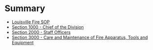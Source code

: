 # Summary

* [Louisville Fire SOP](README.md)
* [Section 1000 - Chief of the Division](section_1000_-_chief_of_the_division.md)
* [Section 2000 - Staff Officers](section_2000_-_staff_officers.md)
* [Section 3000 - Care and Maintenance of Fire Apparatus, Tools and Equipment](section_3000_-_care_and_maintenance_of_fire_appara.md)

